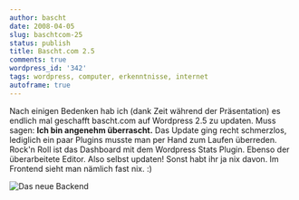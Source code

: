 ```yaml
---
author: bascht
date: 2008-04-05
slug: baschtcom-25
status: publish
title: Bascht.com 2.5
comments: true
wordpress_id: '342'
tags: wordpress, computer, erkenntnisse, internet
autoframe: true
---
```


Nach
einigen Bedenken hab ich (dank Zeit während der Präsentation) es
endlich mal geschafft bascht.com auf Wordpress 2.5 zu updaten. Muss
sagen: **Ich bin angenehm überrascht.** Das Update ging recht
schmerzlos, lediglich ein paar Plugins musste man per Hand zum
Laufen überreden. Rock'n Roll ist das Dashboard mit dem Wordpress
Stats Plugin. Ebenso der überarbeitete Editor. Also selbst updaten!
Sonst habt ihr ja nix davon. Im Frontend sieht man nämlich fast
nix. :)


![Das neue Backend](/blog/2008-04-05-baschtcom-25/wp_25_backend.jpg)
